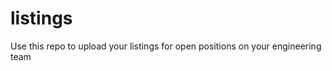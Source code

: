 listings
========

Use this repo to upload your listings for open positions on your engineering team
